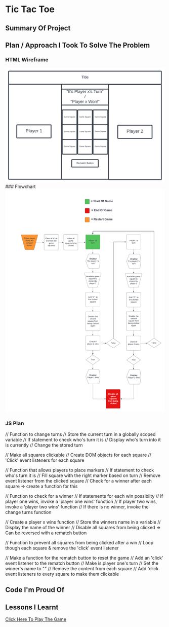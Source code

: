 # Tic Tac Toe
## Summary Of Project
## Plan / Approach I Took To Solve The Problem

### HTML Wireframe
  <img src="./Images/Tic-Tac-Toe Wireframe-v2.png" alt="">
### Flowchart
  <img src="./Images/Tic-Tac-Toe Flowchart.png" alt="">

### JS Plan
// Function to change turns
    // Store the current turn in a globally scoped variable
    // If statement to check who's turn it is
    // Display who's turn into it is currently
    // Change the stored turn


// Make all squares clickable
    // Create DOM objects for each square
    // 'Click' event listeners for each square

// Function that allows players to place markers
    // If statement to check who's turn it is
    // Fill square with the right marker based on turn
    // Remove event listener from the clicked square
    // Check for a winner after each square => create a function for this

// Function to check for a winner
    // If statements for each win possibilty
    // If player one wins, invoke a 'player one wins' function
    // If player two wins, invoke a 'player two wins' function
    // If there is no winner, invoke the change turns function

// Create a player x wins function
    // Store the winners name in a variable
    // Display the name of the winner
    // Disable all squares from being clicked => Can be reversed with a rematch button


// Function to prevent all squares from being clicked after a win
    // Loop though each square & remove the 'click' event listener


// Make a function for the rematch button to reset the game
    // Add an 'click' event listener to the rematch button
    // Make is player one's turn
    // Set the winner's name to ""
    // Remove the content from each square
    // Add 'click event listeners to every square to make them clickable

## Code I'm Proud Of
## Lessons I Learnt

<a href="https://marcusadams1220.github.io/tic-tac-toe/">Click Here To Play The Game</a>
